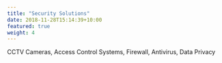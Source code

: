 ```yaml
---
title: "Security Solutions"
date: 2018-11-28T15:14:39+10:00
featured: true
weight: 4
---
```


CCTV Cameras, Access Control Systems, Firewall, Antivirus, Data Privacy